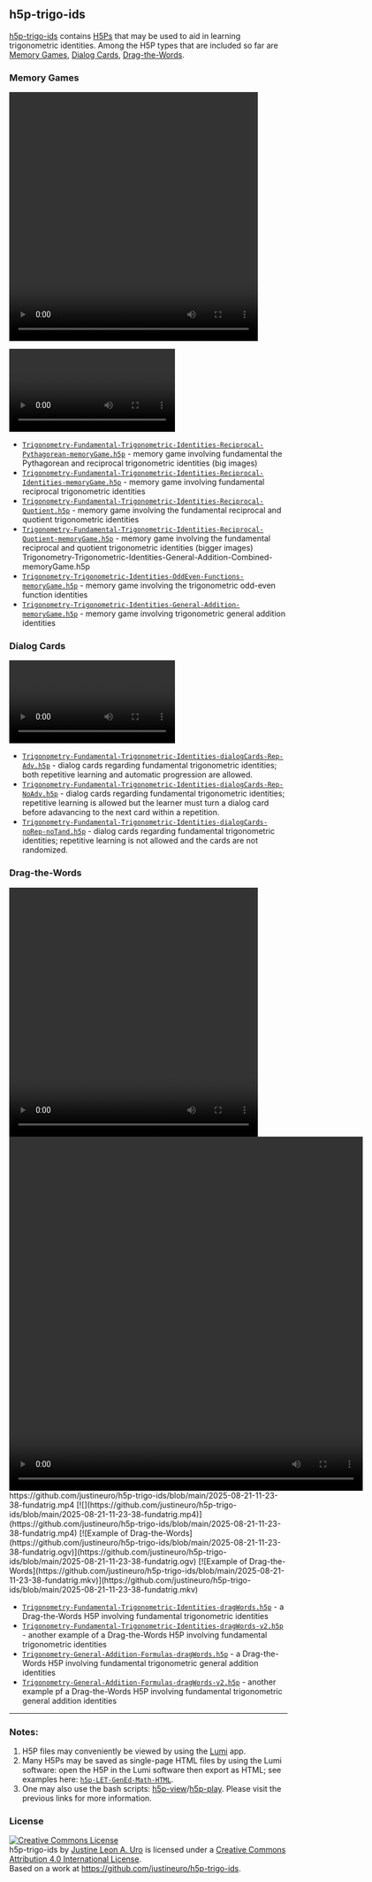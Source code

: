 ## h5p-trigo-ids
[h5p-trigo-ids](https://github.com/justineuro/h5p-trigo-ids) contains [H5Ps](https://h5p.org) that may be used to aid in learning trigonometric identities. Among the H5P types that are included so far are [Memory Games](), [Dialog Cards](), [Drag-the-Words]().


### Memory Games
<video width="450" height="450" controls>
  <source src="https://justineuro.github.io/h5p-trigo-ids/2025-08-21-11-38-22-recip-pyth.mkv" type="video/mkv">
</video>  

![Example of Memory Game](./2025-08-21-11-38-22-recip-pyth.mkv)  

* [`Trigonometry-Fundamental-Trigonometric-Identities-Reciprocal-Pythagorean-memoryGame.h5p`](./Trigonometry-Fundamental-Trigonometric-Identities-Reciprocal-Pythagorean-memoryGame.h5p) - memory game involving fundamental the Pythagorean and reciprocal trigonometric identities (big images)
* [`Trigonometry-Fundamental-Trigonometric-Identities-Reciprocal-Identities-memoryGame.h5p`](./Trigonometry-Fundamental-Trigonometric-Identities-Reciprocal-Identities-memoryGame.h5p) - memory game involving fundamental reciprocal trigonometric identities
* [`Trigonometry-Fundamental-Trigonometric-Identities-Reciprocal-Quotient.h5p`](./Trigonometry-Fundamental-Trigonometric-Identities-Reciprocal-Quotient.h5p) - memory game involving the fundamental reciprocal and quotient trigonometric identities
* [`Trigonometry-Fundamental-Trigonometric-Identities-Reciprocal-Quotient-memoryGame.h5p`](./Trigonometry-Fundamental-Trigonometric-Identities-Reciprocal-Quotient-memoryGame.h5p) - memory game involving the fundamental reciprocal and quotient trigonometric identities (bigger images)
Trigonometry-Trigonometric-Identities-General-Addition-Combined-memoryGame.h5p
* [`Trigonometry-Trigonometric-Identities-OddEven-Functions-memoryGame.h5p`](./Trigonometry-Trigonometric-Identities-OddEven-Functions-memoryGame.h5p) - memory game involving the trigonometric odd-even function identities
* [`Trigonometry-Trigonometric-Identities-General-Addition-memoryGame.h5p`](./Trigonometry-Trigonometric-Identities-General-Addition-memoryGame.h5p) - memory game involving trigonometric general addition identities


### Dialog Cards
![Example of Dialog Cards](./2025-08-21-11-43-11-funda-dialog.mkv)  


* [`Trigonometry-Fundamental-Trigonometric-Identities-dialogCards-Rep-Adv.h5p`](./Trigonometry-Fundamental-Trigonometric-Identities-dialogCards-Rep-Adv.h5p) - dialog cards regarding fundamental trigonometric identities; both repetitive learning and automatic progression are allowed.
* [`Trigonometry-Fundamental-Trigonometric-Identities-dialogCards-Rep-NoAdv.h5p`](./Trigonometry-Fundamental-Trigonometric-Identities-dialogCards-Rep-Adv.h5p) - dialog cards regarding fundamental trigonometric identities; repetitive learning is allowed but the learner must turn a dialog card before adavancing to the next card within a repetition.
* [`Trigonometry-Fundamental-Trigonometric-Identities-dialogCards-noRep-noTand.h5p`](./Trigonometry-Fundamental-Trigonometric-Identities-dialogCards-Rep-Adv.h5p) - dialog cards regarding fundamental trigonometric identities; repetitive learning is not allowed and the cards are not randomized.


### Drag-the-Words
<video width="450" height="450" controls>
  <source src="https://justineuro.github.io/h5p-trigo-ids/2025-08-21-11-23-38-fundatrig.mp4" type="video/mp4">
</video>  

<video width="640" height="640" controls>
  <source src="https://justineuro.github.io/h5p-trigo-ids/2025-08-21-11-23-38-fundatrig.ogv" type="video/ogv">
</video>  
https://github.com/justineuro/h5p-trigo-ids/blob/main/2025-08-21-11-23-38-fundatrig.mp4  
[![](https://github.com/justineuro/h5p-trigo-ids/blob/main/2025-08-21-11-23-38-fundatrig.mp4)](https://github.com/justineuro/h5p-trigo-ids/blob/main/2025-08-21-11-23-38-fundatrig.mp4)  
[![Example of Drag-the-Words](https://github.com/justineuro/h5p-trigo-ids/blob/main/2025-08-21-11-23-38-fundatrig.ogv)](https://github.com/justineuro/h5p-trigo-ids/blob/main/2025-08-21-11-23-38-fundatrig.ogv)  
[![Example of Drag-the-Words](https://github.com/justineuro/h5p-trigo-ids/blob/main/2025-08-21-11-23-38-fundatrig.mkv)](https://github.com/justineuro/h5p-trigo-ids/blob/main/2025-08-21-11-23-38-fundatrig.mkv)  

* [`Trigonometry-Fundamental-Trigonometric-Identities-dragWords.h5p`](./Trigonometry-Fundamental-Trigonometric-Identities-dragWords.h5p) - a Drag-the-Words H5P involving fundamental trigonometric identities
* [`Trigonometry-Fundamental-Trigonometric-Identities-dragWords-v2.h5p`](./Trigonometry-Fundamental-Trigonometric-Identities-dragWords-v2.h5p) - another example of a Drag-the-Words H5P involving fundamental trigonometric identities
* [`Trigonometry-General-Addition-Formulas-dragWords.h5p`](./Trigonometry-General-Addition-Formulas-dragWords.h5p) - a Drag-the-Words H5P involving fundamental trigonometric general addition identities
* [`Trigonometry-General-Addition-Formulas-dragWords-v2.h5p`](./Trigonometry-General-Addition-Formulas-dragWords-v2.h5p) - another example pf a Drag-the-Words H5P involving fundamental trigonometric general addition identities

----
### Notes:  
1. H5P files may conveniently be viewed by using the [Lumi](https://lumi.education/en/) app.
2. Many H5Ps may be saved as single-page HTML files by using the Lumi software: open the H5P in the Lumi software then export as HTML; see examples here: [`h5p-LET-GenEd-Math-HTML`](https://github.com/justineuro/h5p-LET-GenEd-Math-HTML).
3. One may also use the bash scripts: [h5p-view]()/[h5p-play]().  Please visit the previous links for more information.


### License
<a rel="license" href="http://creativecommons.org/licenses/by/4.0/"><img alt="Creative Commons License" style="border-width:0" src="https://i.creativecommons.org/l/by/4.0/80x15.png" /></a><br /><span xmlns:dct="http://purl.org/dc/terms/" property="dct:title">h5p-trigo-ids</span> by <a xmlns:cc="http://creativecommons.org/ns#" href="https://github.com/justineuro/" property="cc:attributionName" rel="cc:attributionURL">Justine Leon A. Uro</a> is licensed under a <a rel="license" href="http://creativecommons.org/licenses/by/4.0/">Creative Commons Attribution 4.0 International License</a>.<br />Based on a work at <a xmlns:dct="http://purl.org/dc/terms/" href="https://github.com/justineuro/h5p-trigo-ids" rel="dct:source">https://github.com/justineuro/h5p-trigo-ids</a>.
